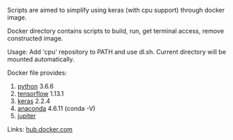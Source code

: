 Scripts are aimed to simplify using keras (with cpu support) through docker image.

Docker directory contains scripts to build, run, get terminal access, remove constructed image.

Usage:
Add 'cpu' repository to PATH and use dl.sh.
Current directory will be mounted automatically.

Docker file provides:
1. [python](https://www.python.org/download/releases/3.0/) 3.6.6
2. [tensorflow](https://www.tensorflow.org) 1.13.1
3. [keras](https://github.com/keras-team/keras) 2.2.4
4. [anaconda](https://anaconda.org/anaconda/python) 4.6.11 (conda -V)
5. [jupiter](http://jupyter.org/)

Links:
[hub.docker.com](https://hub.docker.com/r/yantonov/dl-cpu)
